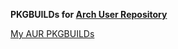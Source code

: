 **PKGBUILDs for [Arch User Repository](https://aur.archlinux.org/)**

[My AUR PKGBUILDs](https://aur.archlinux.org/packages/?O=0&SeB=M&K=yochananmarqos&outdated=&SB=n&SO=a&PP=50&do_Search=Go)